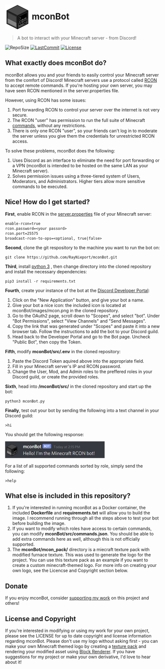 # <img src="images/mcon.png" align="center" width="80"> mconBot

> A bot to interact with your Minecraft server - from Discord! 

![RepoSize](https://img.shields.io/github/repo-size/RayNieport/mconBot?style=flat-square)
[![LastCommit](https://img.shields.io/github/last-commit/RayNieport/mconBot?style=flat-square)](https://github.com/RayNieport/mconBot/commits/main)
[![License](https://img.shields.io/github/license/RayNieport/mconBot?style=flat-square)](https://github.com/RayNieport/mconBot/blob/main/LICENSE)

## What exactly does mconBot do?

mconBot allows you and your friends to easily control your Minecraft server from the comfort of Discord!
Minecraft servers use a protocol called [RCON](https://wiki.vg/RCON) to accept remote commands. If you're hosting your own server, you may have seen RCON mentioned in the server.properties file.

However, using RCON has some issues:
1. Port forwarding RCON to control your server over the internet is not very secure.
2. The RCON "user" has permission to run the full suite of Minecraft [commands](https://minecraft.fandom.com/wiki/Commands), without any restrictions.
3. There is only one RCON "user", so your friends can't log in to moderate the server unless you give them the credentials for unrestricted RCON access.

To solve these problems, mconBot does the following:
1. Uses Discord as an interface to eliminate the need for port forwarding or a VPN (mconBot is intended to be hosted on the same LAN as your Minecraft server). 
2. Solves permission issues using a three-tiered system of Users, Moderators, and Administrators. Higher tiers allow more sensitive commands to be executed.


## Nice! How do I get started?

__First__, enable RCON in the [server.properties](https://minecraft.fandom.com/wiki/Server.properties) file of your Minecraft server:
```
enable-rcon=true
rcon.password=<your passord>
rcon.port=25575
broadcast-rcon-to-ops=<optional, true|false>
```
__Second__, clone the git respository to the machine you want to run the bot on:
```
git clone https://github.com/RayNieport/mconBot.git
```

__Third__, install [python 3](https://www.python.org/downloads/) , then change directory into the cloned repository and install the necessary dependencies:
```
pip3 install -r requirements.txt
```

__Fourth__, create your instance of the bot at the [Discord Developer Portal](https://discord.com/developers/applications):
1. Click on the "New Application" button, and give your bot a name.
2. Give your bot a nice icon: the included icon is located at mconBot/images/mcon.png in the cloned repository.
3. Go to the OAuth2 page, scroll down to "Scopes", and select "bot". Under "Bot Permissions", select "View Channels" and "Send Messages".
4. Copy the link that was generated under "Scopes" and paste it into a new browser tab. Follow the instructions to add the bot to your Discord guild.
5. Head back to the Developer Portal and go to the Bot page. Uncheck "Public Bot", then copy the Token.

__Fifth__, modify __mconBot/src/.env__ in the cloned repository:
1. Paste the Discord Token aquired above into the appropriate field.
2. Fill in your Minecraft server's IP and RCON password.
3. Change the User, Mod, and Admin roles to the preffered roles in your Discord guild, or create the provided roles.

__Sixth__, head into __/mconBot/src/__ in the cloned repository and start up the bot:
```
python3 mconBot.py
```
__Finally__, test out your bot by sending the following into a text channel in your Discord guild:
```
>hi
```
You should get the following response:

<img src="images/hello.png">

For a list of all supported commands sorted by role, simply send the following:
```
>help
```

## What else is included in this repository?
1. If you're interested in running mconBot as a Docker container, the included __Dockerfile__ and __requirements.txt__ will allow you to build the image. I recommend running through all the steps above to test your bot before building the image.
2. If you want to modify which roles have access to certain commands, you can modify __mconBot/src/commands.json__. You should be able to add extra commands here as well, although this is not officially supported.
3. The __mconBot/mcon_pack/__ directory is a miecraft texture pack with modified furnace texture. This was used to generate the logo for the project. You can use this texture pack as an example if you want to create a custom minecraft-themed logo. For more info on creating your own logo, see the Licencse and Copyright section below.

## Donate

If you enjoy mconBot, consider [supporting my work](https://paypal.me/RayNieport) on this project and others! 

## License and Copyright

If you're interested in modifying or using my work for your own project, please see the LICENSE for up to date copyright and license information regarding mconBot. Please don't use my logo without asking first - you can make your own Minecraft themed logo by creating a [texture pack](https://minecraft.fandom.com/wiki/Tutorials/Creating_a_resource_pack) and rendering your modified asset using [Block Renderer](https://www.curseforge.com/minecraft/mc-mods/block-renderer). If you have suggestions for my project or make your own derivative, I'd love to hear about it!
